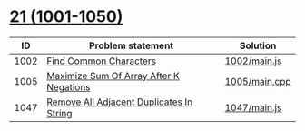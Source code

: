 # [21 (1001-1050)](https://leetcode.com/problemset/all/#page-21)


| ID   | Problem statement                                                                                                   | Solution                       |
|------|---------------------------------------------------------------------------------------------------------------------|--------------------------------|
| 1002 | [Find Common Characters](https://leetcode.com/problems/find-common-characters/)                                     | [1002/main.js](1002/main.js)   |
| 1005 | [Maximize Sum Of Array After K Negations](https://leetcode.com/problems/maximize-sum-of-array-after-k-negations/)   | [1005/main.cpp](1005/main.cpp) |
| 1047 | [Remove All Adjacent Duplicates In String](https://leetcode.com/problems/remove-all-adjacent-duplicates-in-string/) | [1047/main.js](1047/main.js)   |


